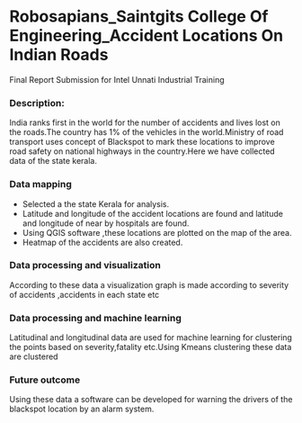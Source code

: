 # Robosapians_Saintgits College Of Engineering_Accident Locations On Indian Roads
Final Report Submission for Intel Unnati Industrial Training
### Description: 
India ranks first in the world for the number of accidents and lives lost on the roads.The country has 1% of the vehicles in the world.Ministry of road transport uses concept of Blackspot to mark these locations to improve road safety on national highways in the country.Here we have collected data of the state kerala.
### Data mapping 
* Selected a the state Kerala for analysis.
* Latitude and longitude of the accident locations are found and latitude and longitude of near by hospitals are found.
* Using QGIS software ,these locations are plotted on the map of the area.
* Heatmap of the accidents are also created.

### Data processing and visualization
According to these data a visualization graph is made according to severity of accidents ,accidents in each state etc
  
### Data processing and machine learning
Latitudinal and longitudinal data are used for machine learning for clustering the points based on severity,fatality etc.Using Kmeans clustering these data are clustered

### Future outcome
Using these data a software can be developed for warning the drivers of the blackspot location by an alarm system. 
